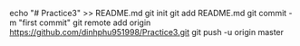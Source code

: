 echo "# Practice3" >> README.md
git init
git add README.md
git commit -m "first commit"
git remote add origin https://github.com/dinhphu951998/Practice3.git
git push -u origin master
